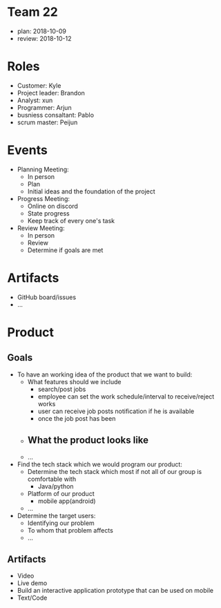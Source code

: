 # Team 22
- plan: 2018-10-09
- review: 2018-10-12

# Roles
- Customer: Kyle
- Project leader: Brandon
- Analyst: xun
- Programmer: Arjun
- busniess consaltant: Pablo
- scrum master: Peijun

# Events
- Planning Meeting:
    - In person
    - Plan
    - Initial ideas and the foundation of the project
- Progress Meeting:
    - Online on discord
    - State progress
    - Keep track of every one's task
- Review Meeting:
    - In person
    - Review
    - Determine if goals are met

# Artifacts

- GitHub board/issues
- ...

# Product

## Goals
- To have an working idea of the product that we want to build:
    - What features should we include
        - search/post jobs
        - employee can set the work schedule/interval to receive/reject works
        - user can receive job posts notification if he is available
        - once the job post has been 
    - What the product looks like
        - 
    - ...
- Find the tech stack which we would program our product:
    - Determine the tech stack which most if not all of our group is comfortable with
        - Java/python
    - Platform of our product
        - mobile app(android)
    - ...
- Determine the target users:
    - Identifying our problem
    - To whom that problem affects
    - ...

## Artifacts
- Video
- Live demo
- Build an interactive application prototype that can be used on mobile
- Text/Code

